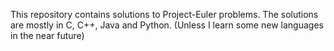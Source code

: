 This repository contains solutions to Project-Euler problems. The solutions are mostly in C, C++, Java and Python. (Unless I learn some new languages in the near future)
